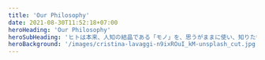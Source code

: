```yaml
---
title: 'Our Philosophy'
date: 2021-08-30T11:52:18+07:00
heroHeading: 'Our Philosophy'
heroSubHeading: 'ヒトは本来、人知の結晶である「モノ」を、思うがままに使い、知りたいだけ知り、想像の数だけ発展させられると私達は考えています。'
heroBackground: '/images/cristina-lavaggi-n9ixROuI_kM-unsplash_cut.jpg'
---
```

